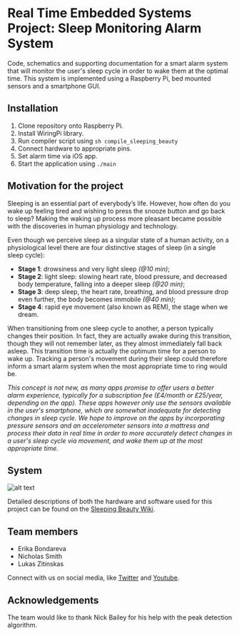 # Real Time Embedded Systems Project: Sleep Monitoring Alarm System

Code, schematics and supporting documentation for a smart alarm system that will monitor the user's sleep cycle in order to wake them at the optimal time. This system is implemented using a Raspberry Pi, bed mounted sensors and a smartphone GUI.

## Installation

1. Clone repository onto Raspberry Pi.
2. Install WiringPi library.
3. Run compiler script using ```sh compile_sleeping_beauty```
4. Connect hardware to appropriate pins.
5. Set alarm time via iOS app.
6. Start the application using ```./main```

## Motivation for the project

Sleeping is an essential part of everybody’s life. However, how often do you wake up feeling tired and wishing to press the snooze button and go back to sleep? Making the waking up process more pleasant became possible with the discoveries in human physiology and technology.

Even though we perceive sleep as a singular state of a human activity, on a physiological level there are four distinctive stages of sleep (in a single sleep cycle):

- **Stage 1**: drowsiness and very light sleep *(@10 min)*;
- **Stage 2**: light sleep: slowing heart rate, blood pressure, and decreased body temperature, falling into a deeper sleep *(@20 min)*;
- **Stage 3**: deep sleep, the heart rate, breathing, and blood pressure drop even further, the body becomes immobile *(@40 min)*;
- **Stage 4**: rapid eye movement (also known as REM), the stage when we dream.

When transitioning from one sleep cycle to another, a person typically changes their position. In fact, they are actually awake during this transition, though they will not remember later, as they almost immediately fall back asleep. This transition time is actually the optimum time for a person to wake up.  Tracking a person's movement during their sleep could therefore inform a smart alarm system when the most appropriate time to ring would be.

*This concept is not new, as many apps promise to offer users a better alarm experience, typically for a subscription fee (£4/month or £25/year, depending on the app). These apps however only use the sensors available in the user's smartphone, which are somewhat inadequate for detecting changes in sleep cycle. We hope to improve on the apps by incorporating pressure sensors and an accelerometer sensors into a mattress and process their data in real time in order to more accurately detect changes in a user's sleep cycle via movement, and wake them up at the most appropriate time.*

## System 

![alt text](https://github.com/npes-95/sleeping-beauty/blob/master/media/diagram_renewed_2.png)

Detailed descriptions of both the hardware and software used for this project can be found on the [Sleeping Beauty Wiki](https://github.com/npes-95/sleeping-beauty/wiki).

## Team members

- Erika Bondareva
- Nicholas Smith
- Lukas Zitinskas

Connect with us on social media, like [Twitter](https://twitter.com/SleepBeauty2018) and [Youtube](https://www.youtube.com/channel/UCnenRGqD6ltJDOzgHJ9lT9g).

## Acknowledgements

The team would like to thank Nick Bailey for his help with the peak detection algorithm.

